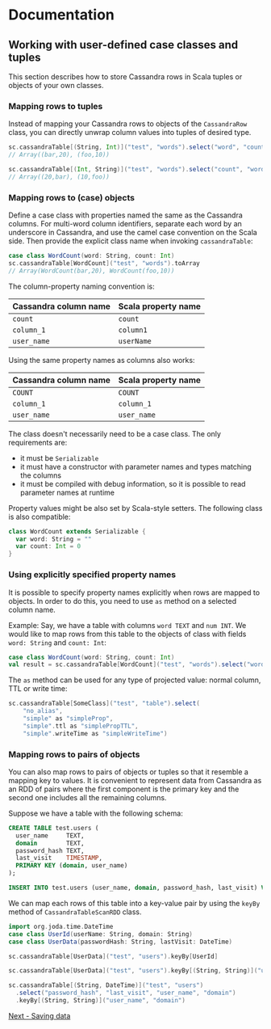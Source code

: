 # Documentation
## Working with user-defined case classes and tuples

This section describes how to store Cassandra rows in Scala tuples or objects of your own classes.

### Mapping rows to tuples
Instead of mapping your Cassandra rows to objects of the `CassandraRow` class, you can directly 
unwrap column values into tuples of desired type.
 
```scala
sc.cassandraTable[(String, Int)]("test", "words").select("word", "count").toArray
// Array((bar,20), (foo,10))

sc.cassandraTable[(Int, String)]("test", "words").select("count", "word").toArray
// Array((20,bar), (10,foo))
```    

### Mapping rows to (case) objects
Define a case class with properties named the same as the Cassandra columns. 
For multi-word column identifiers, separate each word by an underscore in Cassandra, 
and use the camel case convention on the Scala side. Then provide the explicit class name
when invoking `cassandraTable`:

```scala
case class WordCount(word: String, count: Int)
sc.cassandraTable[WordCount]("test", "words").toArray
// Array(WordCount(bar,20), WordCount(foo,10))
```

The column-property naming convention is:

Cassandra column name	| Scala property name
------------------------|---------------------
`count`	                | `count`
`column_1`	            | `column1`
`user_name`	            | `userName`

Using the same property names as columns also works:

Cassandra column name	| Scala property name
------------------------|---------------------
`COUNT`                 | `COUNT`
`column_1`	            | `column_1`
`user_name`	            | `user_name`

The class doesn't necessarily need to be a case class. The only requirements are:

  - it must be `Serializable`
  - it must have a constructor with parameter names and types matching the columns
  - it must be compiled with debug information, so it is possible to read parameter names at runtime

Property values might be also set by Scala-style setters. The following class is also compatible:
    
```scala
class WordCount extends Serializable {
  var word: String = ""
  var count: Int = 0    
}
```       

### Using explicitly specified property names
It is possible to specify property names explicitly when rows are mapped to objects. In order to
do this, you need to use `as` method on a selected column name.

Example:
Say, we have a table with columns `word TEXT` and `num INT`. We would like to map rows from this
table to the objects of class with fields `word: String` and `count: Int`:

```scala
case class WordCount(word: String, count: Int)
val result = sc.cassandraTable[WordCount]("test", "words").select("word", "num" as "count").collect()
```

The `as` method can be used for any type of projected value: normal column, TTL or write time:

```scala
sc.cassandraTable[SomeClass]("test", "table").select(
    "no_alias",
    "simple" as "simpleProp",
    "simple".ttl as "simplePropTTL",
    "simple".writeTime as "simpleWriteTime")
```

### Mapping rows to pairs of objects
You can also map rows to pairs of objects or tuples so that it resemble a mapping key to values.
It is convenient to represent data from Cassandra as an RDD of pairs where the first component is
the primary key and the second one includes all the remaining columns.

Suppose we have a table with the following schema:

```sql
CREATE TABLE test.users (
  user_name     TEXT,
  domain        TEXT,
  password_hash TEXT,
  last_visit    TIMESTAMP,
  PRIMARY KEY (domain, user_name)
);

INSERT INTO test.users (user_name, domain, password_hash, last_visit) VALUES ('john', 'datastax.com', '1234', '2014-06-05');
```

We can map each rows of this table into a key-value pair by using the `keyBy` 
method of `CassandraTableScanRDD` class. 

```scala
import org.joda.time.DateTime
case class UserId(userName: String, domain: String)
case class UserData(passwordHash: String, lastVisit: DateTime)

sc.cassandraTable[UserData]("test", "users").keyBy[UserId]

sc.cassandraTable[UserData]("test", "users").keyBy[(String, String)]("user_name", "domain")

sc.cassandraTable[(String, DateTime)]("test", "users")
  .select("password_hash", "last_visit", "user_name", "domain")   
  .keyBy[(String, String)]("user_name", "domain")

```

[Next - Saving data](5_saving.md)
